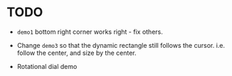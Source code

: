 # TODO

- `demo1` bottom right corner works right - fix others.

- Change `demo3` so that the dynamic rectangle still follows the cursor. i.e. follow the center, and size by the center.

- Rotational dial demo

